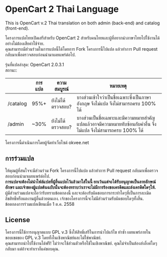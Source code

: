 # OpenCart 2 Thai Language
This is OpenCart v.2 Thai translation on both admin (back-end) and catalog (front-end).

โครงการแปลไทยเปิดเสรีสำหรับ OpenCart 2 สำหรับคนไทยและผู้ที่อยากนำภาษาไทยไปใช้งานได้อย่างไม่ต้องเสียค่าใช้จ่าย.<br>
คุณสามารถมีส่วนร่วมในการแปลนี้ได้โดยการ Fork โครงการนี้ไปแปล แล้วทำการ Pull request กลับมาเพื่อตรวจสอบก่อนนำมาเผยแพร่ต่อไป.

รุ่นที่แปลล่าสุด: OpenCart 2.0.3.1<br>
สถานะ: 

|              | การแปล | ความสมบูรณ์                | หมายเหตุ                                                                                                                                                             |
|-----------|----------|----------------------------|----------------------------------------------------------------------------------------------------------------------------------------|
| /catalog |   95%+ | ยังไม่ได้ตรวจสอบ?         | บางส่วนเข้าใจว่าเป็นชื่อเฉพาะซึ่งเป็นภาษาอังกฤษ จึงไม่แปล จึงไม่สามารถครบ 100% ได้                                                     |
| /admin   | ~30%    | ยังไม่ได้ตรวจสอบ?         | บางส่วนเป็นชื่อเฉพาะและมีความหมายสำคัญ แปลแล้วอาจมีความหมายทับซ้อนกับคำอื่น จึงไม่แปล จึงไม่สามารถครบ 100% ได้   |

โครงการนี้ดำเนินการโดยผู้จัดทำเว็บไซต์ okvee.net

## การร่วมแปล
ให้คุณผู้ที่สนใจจะมีส่วนร่วม Fork โครงการนี้ไปแปล แล้วทำการ Pull request กลับมาเพื่อตรวจสอบก่อนนำมาเผยแพร่ต่อไป.<br>
**การแปลจะต้องไม่นำไฟล์แปลที่ผู้อื่นแปลไว้แล้วมาใส่ในนี้ ยกเว้นแต่จะได้รับอนุญาตเป็นลายลักษณ์อักษร และเจ้าของผู้แปลต้นฉบับนั้นจะต้องทราบว่าเราจะไม่มีการร้องขอเครดิตและส่งเครดิตใดๆให้.**<br>
ผู้มีส่วนร่วมแปลจะถือว่ารับทราบข้อตกลงนี้ และจะต้องรับผิดชอบการกระทำใดๆที่เป็นการละเมิดลิขสิทธิ์หรือผลงานผู้อื่นด้วยตนเอง. เจ้าของโครงการนี้จะไม่มีส่วนร่วมรับผิดชอบใดๆทั้งสิ้น.<br>
ข้อตกลงการร่วมแปลเขียนเมื่อ 1 ต.ค. 2558

## License
โครงการนี้ใช้การอนุญาตแบบ GPL v.3 ซึ่งให้สิทธิ์เสรีในการนำไปแก้ไข ทำซ้ำ เผยแพร่ภายในขอบเขตของ GPL v.3 โดยทั้งในเชิงพาณิชย์และไม่ใช่พาณิชย์.<br>
คุณสามารถนำไปใช้งานได้ฟรี! ไม่ว่าจะใช้ส่วนตัวหรือใช้ในเชิงพาณิชย์. คุณไม่จำเป็นต้องส่งลิ้งค์ใดๆกลับมา แต่ถ้าจะทำเราก็แค่ขอบคุณ.